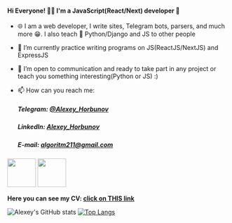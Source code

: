 #### Hi Everyone! 👨‍💻 I'm a JavaScript(React/Next) developer 👋

- 🌐 I am a web developer, I write sites, Telegram bots, parsers, and much more 😁. I also teach 🐍 Python/Django and JS to other people
- 🔭 I’m currently practice writing programs on JS(ReactJS/NextJS) and ExpressJS
- 🤝 I’m open to communication and ready to take part in any project or teach you something interesting(Python or JS) :)

- 📫 How can you reach me:
    ##### Telegram: [@Alexey_Horbunov](https://t.me/Alexey_Horbunov "Мой телеграм")
    ##### LinkedIn: [Alexey_Horbunov](https://www.linkedin.com/in/alexey-horbunov211/)
    ##### E-mail: algoritm211@gmail.com
<p>
    <img src="https://media3.giphy.com/media/ln7z2eWriiQAllfVcn/source.gif" width="65" height="65">
    <img src="https://media1.giphy.com/media/eNAsjO55tPbgaor7ma/source.gif" width="65" height="65">
<p>

**Here you can see my CV: [click on THIS link](https://drive.google.com/file/d/1oahOcCZp6SI4TqD3tdlWit1SLXoOopyb/view?usp=sharing)**

<!--
**Algoritm211/Algoritm211** is a ✨ _special_ ✨ repository because its `README.md` (this file) appears on your GitHub profile.

Here are some ideas to get you started:

- 🔭 I’m currently working on ...
- 🌱 I’m currently learning ...
- 👯 I’m looking to collaborate on ...
- 🤔 I’m looking for help with ...
- 💬 Ask me about ...
- 📫 How to reach me: ...
- 😄 Pronouns: ...
- ⚡ Fun fact: ...
-->

![Alexey's GitHub stats](https://github-readme-stats.vercel.app/api?username=algoritm211&show_icons=true&theme=tokyonight&hide=total_prs)
[![Top Langs](https://github-readme-stats.vercel.app/api/top-langs/?username=anuraghazra&layout=compact&theme=tokyonight&hide=glsl)](https://github.com/anuraghazra/github-readme-stats)


